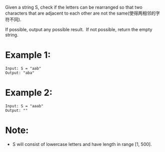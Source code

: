 Given a string S, check if the letters can be rearranged so that two characters that are adjacent to each other are not the same(使得两相邻的字符不同).

If possible, output any possible result.  If not possible, return the empty string.

# Example 1:
```
Input: S = "aab"
Output: "aba"
```
# Example 2:
```
Input: S = "aaab"
Output: ""
```
# Note:

- S will consist of lowercase letters and have length in range [1, 500].
